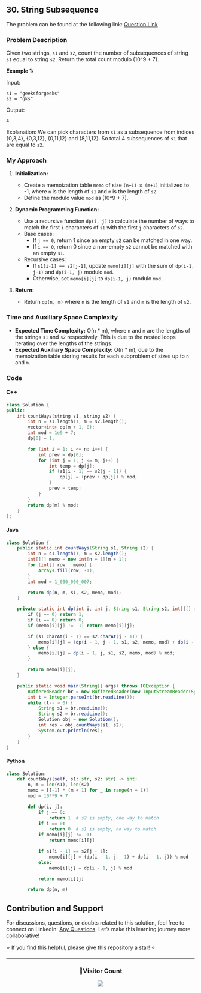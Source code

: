 ## 30. String Subsequence

The problem can be found at the following link: [Question Link](https://www.geeksforgeeks.org/problems/find-number-of-times-a-string-occurs-as-a-subsequence3020/1)

### Problem Description

Given two strings, `s1` and `s2`, count the number of subsequences of string `s1` equal to string `s2`. Return the total count modulo \(10^9 + 7\).

**Example 1:**

Input:

```
s1 = "geeksforgeeks"
s2 = "gks"
```

Output:

```
4
```

Explanation:
We can pick characters from `s1` as a subsequence from indices {0,3,4}, {0,3,12}, {0,11,12} and {8,11,12}. So total 4 subsequences of `s1` that are equal to `s2`.

### My Approach

1. **Initialization:**

   - Create a memoization table `memo` of size `(n+1) x (m+1)` initialized to -1, where `n` is the length of `s1` and `m` is the length of `s2`.
   - Define the modulo value `mod` as \(10^9 + 7\).

2. **Dynamic Programming Function:**

   - Use a recursive function `dp(i, j)` to calculate the number of ways to match the first `i` characters of `s1` with the first `j` characters of `s2`.
   - Base cases:
     - If `j == 0`, return 1 since an empty `s2` can be matched in one way.
     - If `i == 0`, return 0 since a non-empty `s2` cannot be matched with an empty `s1`.
   - Recursive cases:
     - If `s1[i-1] == s2[j-1]`, update `memo[i][j]` with the sum of `dp(i-1, j-1)` and `dp(i-1, j)` modulo `mod`.
     - Otherwise, set `memo[i][j]` to `dp(i-1, j)` modulo `mod`.

3. **Return:**
   - Return `dp(n, m)` where `n` is the length of `s1` and `m` is the length of `s2`.

### Time and Auxiliary Space Complexity

- **Expected Time Complexity:** O(n \* m), where `n` and `m` are the lengths of the strings `s1` and `s2` respectively. This is due to the nested loops iterating over the lengths of the strings.
- **Expected Auxiliary Space Complexity:** O(n \* m), due to the memoization table storing results for each subproblem of sizes up to `n` and `m`.

### Code

#### C++

```cpp
class Solution {
public:
    int countWays(string s1, string s2) {
        int n = s1.length(), m = s2.length();
        vector<int> dp(m + 1, 0);
        int mod = 1e9 + 7;
        dp[0] = 1;

        for (int i = 1; i <= n; i++) {
            int prev = dp[0];
            for (int j = 1; j <= m; j++) {
                int temp = dp[j];
                if (s1[i - 1] == s2[j - 1]) {
                    dp[j] = (prev + dp[j]) % mod;
                }
                prev = temp;
            }
        }
        return dp[m] % mod;
    }
};
```

#### Java

```java
class Solution {
    public static int countWays(String s1, String s2) {
        int n = s1.length(), m = s2.length();
        int[][] memo = new int[n + 1][m + 1];
        for (int[] row : memo) {
            Arrays.fill(row, -1);
        }
        int mod = 1_000_000_007;

        return dp(n, m, s1, s2, memo, mod);
    }

    private static int dp(int i, int j, String s1, String s2, int[][] memo, int mod) {
        if (j == 0) return 1;
        if (i == 0) return 0;
        if (memo[i][j] != -1) return memo[i][j];

        if (s1.charAt(i - 1) == s2.charAt(j - 1)) {
            memo[i][j] = (dp(i - 1, j - 1, s1, s2, memo, mod) + dp(i - 1, j, s1, s2, memo, mod)) % mod;
        } else {
            memo[i][j] = dp(i - 1, j, s1, s2, memo, mod) % mod;
        }

        return memo[i][j];
    }

    public static void main(String[] args) throws IOException {
        BufferedReader br = new BufferedReader(new InputStreamReader(System.in));
        int t = Integer.parseInt(br.readLine());
        while (t-- > 0) {
            String s1 = br.readLine();
            String s2 = br.readLine();
            Solution obj = new Solution();
            int res = obj.countWays(s1, s2);
            System.out.println(res);
        }
    }
}
```

#### Python

```python
class Solution:
    def countWays(self, s1: str, s2: str) -> int:
        n, m = len(s1), len(s2)
        memo = [[-1] * (m + 1) for _ in range(n + 1)]
        mod = 10**9 + 7

        def dp(i, j):
            if j == 0:
                return 1  # s2 is empty, one way to match
            if i == 0:
                return 0  # s1 is empty, no way to match
            if memo[i][j] != -1:
                return memo[i][j]

            if s1[i - 1] == s2[j - 1]:
                memo[i][j] = (dp(i - 1, j - 1) + dp(i - 1, j)) % mod
            else:
                memo[i][j] = dp(i - 1, j) % mod

            return memo[i][j]

        return dp(n, m)
```

## Contribution and Support

For discussions, questions, or doubts related to this solution, feel free to connect on LinkedIn: [Any Questions](https://www.linkedin.com/in/patel-hetkumar-sandipbhai-8b110525a/). Let’s make this learning journey more collaborative!

⭐ If you find this helpful, please give this repository a star! ⭐

---

<div align="center">
  <h3><b>📍Visitor Count</b></h3>
</div>

<p align="center">
  <img src="https://profile-counter.glitch.me/Hunterdii/count.svg" />
</p>
